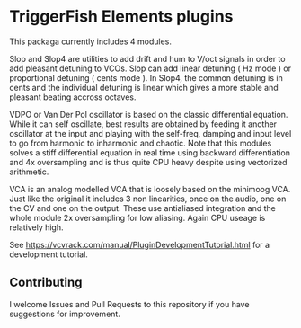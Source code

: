 
# TriggerFish Elements plugins

This packaga currently includes 4 modules.

Slop and Slop4 are utilities to add drift and hum to V/oct signals in order to add pleasant detuning to VCOs.
Slop can add linear detuning ( Hz mode ) or proportional detuning ( cents mode ).
In Slop4, the common detuning is in cents and the individual detuning is linear which gives a more stable and pleasant beating accross octaves.

VDPO or Van Der Pol oscillator is based on the classic differential equation.
While it can self oscillate, best results are obtained by feeding it another oscillator at the input and playing with the self-freq, damping and input level to go from harmonic to inharmonic and chaotic.
Note that this modules solves a stiff differential equation in real time using backward differentiation and 4x oversampling and is thus quite CPU heavy despite using vectorized arithmetic.

VCA is an analog modelled VCA that is loosely based on the minimoog VCA.
Just like the original it includes 3 non linearities, once on the audio, one on the CV and one on the output.
These use antialiased integration and the whole module 2x oversampling for low aliasing. Again CPU useage is relatively high.

See https://vcvrack.com/manual/PluginDevelopmentTutorial.html for a development tutorial.

## Contributing

I welcome Issues and Pull Requests to this repository if you have suggestions for improvement.

